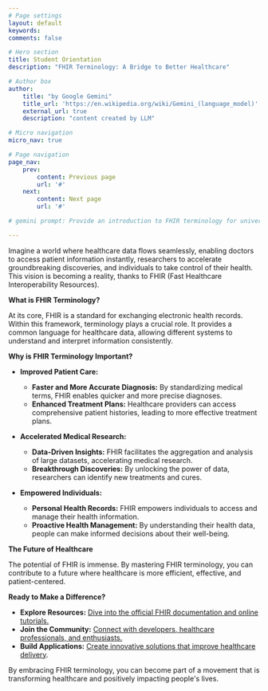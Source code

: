 ```yaml
---
# Page settings
layout: default
keywords:
comments: false

# Hero section
title: Student Orientation
description: "FHIR Terminology: A Bridge to Better Healthcare"

# Author box
author:
    title: "by Google Gemini"
    title_url: 'https://en.wikipedia.org/wiki/Gemini_(language_model)'
    external_url: true
    description: "content created by LLM"

# Micro navigation
micro_nav: true

# Page navigation
page_nav:
    prev:
        content: Previous page
        url: '#'
    next:
        content: Next page
        url: '#'

# gemini prompt: Provide an introduction to FHIR terminology for university students. Focus on the prospect of improving people's lives through the implementation of this technology. Add a call to action for learning.

---
```


Imagine a world where healthcare data flows seamlessly, enabling doctors to access patient information instantly, researchers to accelerate groundbreaking discoveries, and individuals to take control of their health. This vision is becoming a reality, thanks to FHIR (Fast Healthcare Interoperability Resources).

**What is FHIR Terminology?**

At its core, FHIR is a standard for exchanging electronic health records. Within this framework, terminology plays a crucial role. It provides a common language for healthcare data, allowing different systems to understand and interpret information consistently.

**Why is FHIR Terminology Important?**

* **Improved Patient Care:**
  * **Faster and More Accurate Diagnosis:** By standardizing medical terms, FHIR enables quicker and more precise diagnoses.
  * **Enhanced Treatment Plans:** Healthcare providers can access comprehensive patient histories, leading to more effective treatment plans.

* **Accelerated Medical Research:**
  * **Data-Driven Insights:** FHIR facilitates the aggregation and analysis of large datasets, accelerating medical research.
  * **Breakthrough Discoveries:** By unlocking the power of data, researchers can identify new treatments and cures.

* **Empowered Individuals:**
  * **Personal Health Records:** FHIR empowers individuals to access and manage their health information.
  * **Proactive Health Management:** By understanding their health data, people can make informed decisions about their well-being.

**The Future of Healthcare**

The potential of FHIR is immense. By mastering FHIR terminology, you can contribute to a future where healthcare is more efficient, effective, and patient-centered. 

**Ready to Make a Difference?**

* **Explore Resources:** [Dive into the official FHIR documentation and online tutorials.](https://www.hl7.org/fhir/)
* **Join the Community:** [Connect with developers, healthcare professionals, and enthusiasts.](https://chat.fhir.org)
* **Build Applications:** [Create innovative solutions that improve healthcare delivery](https://github.com/search?q=topic%3Afhir&type=repositories).

By embracing FHIR terminology, you can become part of a movement that is transforming healthcare and positively impacting people's lives.
